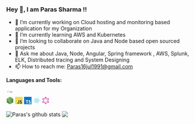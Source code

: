 ### Hey 👋, I am Paras Sharma !!


- 🔭 I’m currently working on Cloud hosting and monitoring based application for my Organization 
- 🌱 I’m currently learning AWS and Kubernetes
- 👯 I’m looking to collaborate on Java and Node based open sourced projects
- 💬 Ask me about Java, Node, Angular, Spring framework , AWS, Splunk, ELK, Distributed tracing and System Designing 
- 📫 How to reach me: Paras16jul1991@gmail.com


**Languages and Tools:**  


<code><img height="20" src="https://raw.githubusercontent.com/github/explore/80688e429a7d4ef2fca1e82350fe8e3517d3494d/topics/java/java.png"></code>    
<code><img height="20" src="https://raw.githubusercontent.com/github/explore/80688e429a7d4ef2fca1e82350fe8e3517d3494d/topics/nodejs/nodejs.png"></code> 
<code><img height="20" src="https://raw.githubusercontent.com/github/explore/80688e429a7d4ef2fca1e82350fe8e3517d3494d/topics/javascript/javascript.png"></code>
<code><img height="20" src="https://raw.githubusercontent.com/github/explore/80688e429a7d4ef2fca1e82350fe8e3517d3494d/topics/typescript/typescript.png"></code>
<code><img height="20" src="https://raw.githubusercontent.com/github/explore/80688e429a7d4ef2fca1e82350fe8e3517d3494d/topics/react/react.png"></code>
<code><img height="20" src="https://raw.githubusercontent.com/github/explore/5c058a388828bb5fde0bcafd4bc867b5bb3f26f3/topics/graphql/graphql.png"></code>


<a>
  <img align="center" src="https://github-readme-stats.vercel.app/api?username=paras16jul1991&count_private=true&show_icons=true&include_all_commits=true&theme=material-palenight" alt="Paras's github stats" />
</a>
<a>
  <img align="center" src="https://github-readme-stats.vercel.app/api/top-langs/?username=paras16jul1991&layout=compact&theme=material-palenight" />
</a>
